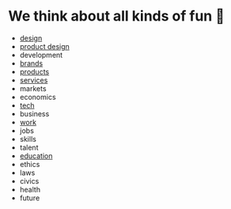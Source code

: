 

# We think about all kinds of fun 💩
* [design](https://theindustrydirect.com/design)
* [product design](https://theindustrydirect.com/we-think-about/product-design)
* development  
* [brands](https://theindustrydirect.com/we-think-about/brands)
* [products](https://theindustrydirect.com/we-think-about/products)
* [services](https://theindustrydirect.com/we-think-about/services)
* markets
* economics
* [tech](https://theindustrydirect.com/we-think-about/tech)
* business
* [work](https://theindustrydirect.com/we-think-about/work)
* jobs
* skills
* talent
* [education](https://theindustrydirect.com/we-think-about/education)
* ethics
* laws
* civics
* health
* future



